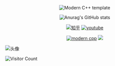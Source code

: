 <div id="title" align=center>

![Modern C++ template][github-sub-title:img]

![Anurag's GitHub stats](https://github-readme-stats.vercel.app/api?username=GUIQI008&show_icons=true&theme=radical)

[![知乎](https://img.shields.io/badge/%E7%9F%A5%E4%B9%8E-mq%E7%99%BD-yello)](https://www.zhihu.com/people/o4ze4r)
[![youtube](https://img.shields.io/badge/video-YouTube-red)](https://www.youtube.com/channel/UCey35Do4RGewqr-6EiaCJrg)

[![modern cpp](https://img.shields.io/badge/code-Modern%20C++-blue)](https://learn.microsoft.com/zh-cn/cpp/cpp/welcome-back-to-cpp-modern-cpp) 
![](https://img.shields.io/badge/爱好-二次元-red)

</div>

![头像](image/IMG_2456.png)

![Visitor Count](https://profile-counter.glitch.me/GUIQI008/count.svg)

[github-sub-title:img]: https://readme-typing-svg.herokuapp.com?font=Segoe+Script&center=true&lines=桂琪
